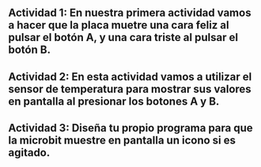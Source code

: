 ## Actividad 1: En nuestra primera actividad vamos a hacer que la placa muetre una cara feliz al pulsar el botón A, y una cara triste al pulsar el botón B.





## Actividad 2: En esta actividad vamos a utilizar el sensor de temperatura para mostrar sus valores en pantalla al presionar los botones A y B.





## Actividad 3: Diseña tu propio programa para que la microbit muestre en pantalla un icono si es agitado.

